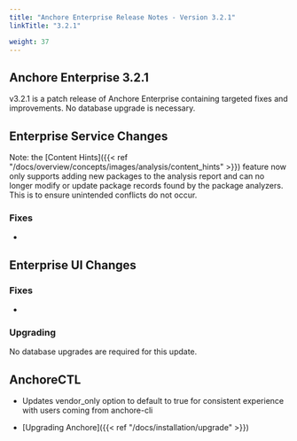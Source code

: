 ```yaml
---
title: "Anchore Enterprise Release Notes - Version 3.2.1"
linkTitle: "3.2.1"

weight: 37
---
```


## Anchore Enterprise 3.2.1

v3.2.1 is a patch release of Anchore Enterprise containing targeted fixes and improvements. No database upgrade is necessary.

## Enterprise Service Changes

Note: the [Content Hints]({{< ref "/docs/overview/concepts/images/analysis/content_hints" >}}) feature now only supports adding new packages to the analysis report and can no longer modify or update package records found
by the package analyzers. This is to ensure unintended conflicts do not occur.

### Fixes
- 

## Enterprise UI Changes

### Fixes
- 

### Upgrading
No database upgrades are required for this update.


## AnchoreCTL
- Updates vendor_only option to default to true for consistent experience with users coming from anchore-cli

* [Upgrading Anchore]({{< ref "/docs/installation/upgrade" >}})
